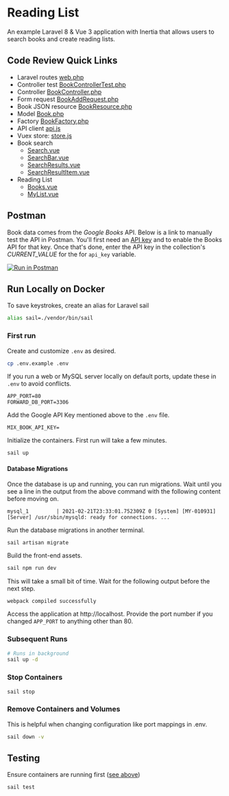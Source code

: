 # Reading List
An example Laravel 8 & Vue 3 application with Inertia that allows users to search books and create reading lists.

## Code Review Quick Links
* Laravel routes [web.php](https://github.com/lkagan/reading-list/blob/main/routes/web.php)
* Controller test [BookControllerTest.php](https://github.com/lkagan/reading-list/blob/main/tests/Feature/BookControllerTest.php)
* Controller [BookController.php](https://github.com/lkagan/reading-list/blob/main/app/Http/Controllers/BookController.php)
* Form request [BookAddRequest.php](https://github.com/lkagan/reading-list/blob/main/app/Http/Requests/BookAddRequest.php)  
* Book JSON resource [BookResource.php](https://github.com/lkagan/reading-list/blob/main/app/Http/Resources/BookResource.php)
* Model [Book.php](https://github.com/lkagan/reading-list/blob/main/app/Models/Book.php)
* Factory [BookFactory.php](https://github.com/lkagan/reading-list/blob/main/database/factories/BookFactory.php)
* API client [api.js](https://github.com/lkagan/reading-list/blob/main/resources/js/api.js)
* Vuex store: [store.js](https://github.com/lkagan/reading-list/blob/main/resources/js/store.js)
* Book search  
    * [Search.vue](https://github.com/lkagan/reading-list/blob/main/resources/js/Pages/Search.vue)
    * [SearchBar.vue](https://github.com/lkagan/reading-list/blob/main/resources/js/Components/SearchBar.vue)
    * [SearchResults.vue](https://github.com/lkagan/reading-list/blob/main/resources/js/Components/SearchResults.vue)
    * [SearchResultItem.vue](https://github.com/lkagan/reading-list/blob/main/resources/js/Components/SearchResultItem.vue)
* Reading List    
    * [Books.vue](https://github.com/lkagan/reading-list/blob/main/resources/js/Pages/Books.vue)
    * [MyList.vue](https://github.com/lkagan/reading-list/blob/main/resources/js/Components/MyList.vue)

## Postman
Book data comes from the _Google Books_ API. Below is a link to manually test the API in Postman. 
You'll first need an [API key](https://console.cloud.google.com/apis/credentials) and to enable the Books API for that key.
Once that's done, enter the API key in the collection's *CURRENT_VALUE*  for the for `api_key` variable.

[![Run in Postman](https://run.pstmn.io/button.svg)](https://app.getpostman.com/run-collection/4722983e00620764db09)

## Run Locally on Docker

To save keystrokes, create an alias for Laravel sail 
```bash
alias sail=./vendor/bin/sail
```

### First run

Create and customize `.env` as desired.
```bash 
cp .env.example .env
```

If you run a web or MySQL server locally on default ports, update these in `.env` to avoid conflicts.
```dotenv
APP_PORT=80
FORWARD_DB_PORT=3306
```

Add the Google API Key mentioned above to the `.env` file.
```dotenv
MIX_BOOK_API_KEY=
```

Initialize the containers.  First run will take a few minutes.
```bash
sail up 
```

#### Database Migrations

Once the database is up and running, you can run migrations.  Wait until you see a line in the output from the above command with the following content before moving on.
```
mysql_1         | 2021-02-21T23:33:01.752309Z 0 [System] [MY-010931] [Server] /usr/sbin/mysqld: ready for connections. ...
```

Run the database migrations in another terminal.
```bash
sail artisan migrate
```

Build the front-end assets.
```bash
sail npm run dev
```

This will take a small bit of time.  Wait for the following output before the next step.
```
webpack compiled successfully
```

Access the application at http://localhost. Provide the port number if you changed `APP_PORT` to anything other than 80.

### Subsequent Runs
```bash
# Runs in background
sail up -d
```

### Stop Containers
```bash
sail stop
```

### Remove Containers and Volumes
This is helpful when changing configuration like port mappings in .env.
```bash
sail down -v
```

## Testing
Ensure containers are running first ([see above](#run-locally-on-docker))
```bash
sail test
```
